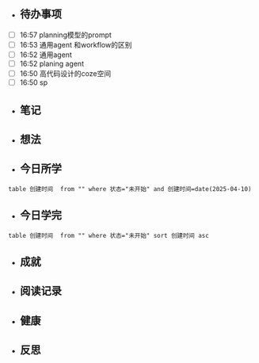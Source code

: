

- ## 待办事项
- [ ] 16:57   planning模型的prompt
- [ ] 16:53   通用agent 和workflow的区别
- [ ] 16:52   通用agent
- [ ] 16:52   planing agent
- [ ] 16:50   高代码设计的coze空间
- [ ] 16:50   sp
    
- ## 笔记
    
- ## 想法
    
- ## 今日所学
```dataview
table 创建时间  from "" where 状态="未开始" and 创建时间=date(2025-04-10)
```

- ## 今日学完
```dataview
table 创建时间  from "" where 状态="未开始" sort 创建时间 asc
```
    
- ## 成就
    
- ## 阅读记录
    
- ## 健康
	
- ## 反思
